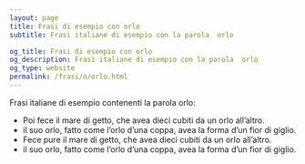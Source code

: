```yaml
---
layout: page
title: Frasi di esempio con orlo 
subtitle: Frasi italiane di esempio con la parola  orlo

og_title: Frasi di esempio con orlo 
og_description: Frasi italiane di esempio con la parola  orlo
og_type: website
permalink: /frasi/o/orlo.html
---
```


Frasi italiane di esempio contenenti la parola orlo:


- Poi fece il mare di getto, che avea dieci cubiti da un orlo all’altro.
- il suo orlo, fatto come l’orlo d’una coppa, avea la forma d’un fior di giglio.
- Fece pure il mare di getto, che avea dieci cubiti da un orlo all’altro.
- il suo orlo, fatto come l’orlo d’una coppa, avea la forma d’un fior di giglio.
